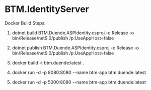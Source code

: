 # BTM.IdentityServer

Docker Build Steps:

1. dotnet build BTM.Duende.ASPIdentity.csproj -c Release -o bin/Release/net9.0/publish /p:UseAppHost=false

2. dotnet publish BTM.Duende.ASPIdentity.csproj -c Release -o bin/Release/net9.0/publish /p:UseAppHost=false

3. docker build -t btm.duende:latest .

4. docker run -d -p 8080:8080 --name btm-app btm.duende:latest

5. docker run -d -p 5000:8080 --name btm-app btm.duende:latest

